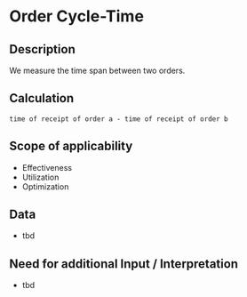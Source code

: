 # Order Cycle-Time

## Description
We measure the time span between two orders.

## Calculation
`time of receipt of order a - time of receipt of order b`

## Scope of applicability
* Effectiveness 
* Utilization
* Optimization

## Data
* tbd

## Need for additional Input / Interpretation
* tbd
